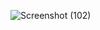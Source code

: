 ![Screenshot (102)](https://github.com/Rajani-londhe/Cryptocurrency-website/assets/110283958/1583ef18-a1cd-4bde-b76e-a325a7f8c73d)
